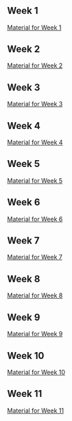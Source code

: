# 

## Week 1
[Material for Week 1](https://github.com/vladislavcodes/Machine_Learning_By_Stanford/tree/main/Week1)

## Week 2
[Material for Week 2]()

## Week 3
[Material for Week 3]()

## Week 4
[Material for Week 4]()

## Week 5
[Material for Week 5]()

## Week 6
[Material for Week 6]()

## Week 7
[Material for Week 7]()

## Week 8
[Material for Week 8]()

## Week 9
[Material for Week 9]()

## Week 10
[Material for Week 10]()

## Week 11
[Material for Week 11]()

